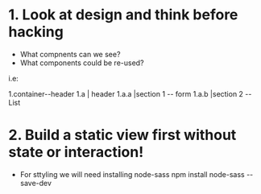 # 1. Look at design and think before hacking

- What compnents can we see?
- What components could be re-used?

i.e:

1.container--header
1.a | header
1.a.a |section 1 -- form
1.a.b |section 2 -- List

# 2. Build a static view first without state or interaction!

- For sttyling we will need installing node-sass
  npm install node-sass --save-dev
